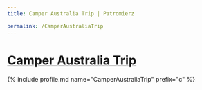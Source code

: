 ```yaml
---
title: Camper Australia Trip | Patromierz

permalink: /CamperAustraliaTrip
---
```


# [Camper Australia Trip](https://patronite.pl/CamperAustraliaTrip)

{% include profile.md name="CamperAustraliaTrip" prefix="c" %}

